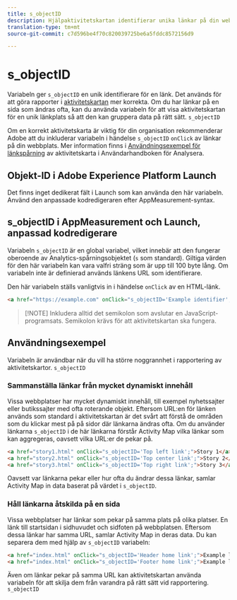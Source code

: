 ```yaml
---
title: s_objectID
description: Hjälpaktivitetskartan identifierar unika länkar på din webbplats.
translation-type: tm+mt
source-git-commit: c7d596be4f70c820039725be6a5fddc8572156d9

---
```



# s_objectID

Variabeln ger `s_objectID` en unik identifierare för en länk. Det används för att göra rapporter i [aktivitetskartan](/help/analyze/activity-map/activity-map.md) mer korrekta. Om du har länkar på en sida som ändras ofta, kan du använda variabeln för att visa aktivitetskartan för en unik länkplats så att den kan gruppera data på rätt sätt. `s_objectID`

Om en korrekt aktivitetskarta är viktig för din organisation rekommenderar Adobe att du inkluderar variabeln i händelse `s_objectID` `onClick` av länkar på din webbplats. Mer information finns i [Användningsexempel för länkspårning](/help/analyze/activity-map/activitymap-link-tracking/activitymap-link-tracking-use-case.md) av aktivitetskarta i Användarhandboken för Analysera.

## Objekt-ID i Adobe Experience Platform Launch

Det finns inget dedikerat fält i Launch som kan använda den här variabeln. Använd den anpassade kodredigeraren efter AppMeasurement-syntax.

## s_objectID i AppMeasurement och Launch, anpassad kodredigerare

Variabeln `s_objectID` är en global variabel, vilket innebär att den fungerar oberoende av Analytics-spårningsobjektet (`s` som standard). Giltiga värden för den här variabeln kan vara valfri sträng som är upp till 100 byte lång. Om variabeln inte är definierad används länkens URL som identifierare.

Den här variabeln ställs vanligtvis in i händelse `onClick` av en HTML-länk.

```HTML
<a href="https://example.com" onClick="s_objectID='Example identifier';">Example link</a>
```

> [!NOTE] Inkludera alltid det semikolon som avslutar en JavaScript-programsats. Semikolon krävs för att aktivitetskartan ska fungera.

## Användningsexempel

Variabeln är användbar när du vill ha större noggrannhet i rapportering av aktivitetskartor. `s_objectID`

### Sammanställa länkar från mycket dynamiskt innehåll

Vissa webbplatser har mycket dynamiskt innehåll, till exempel nyhetssajter eller butikssajter med ofta roterande objekt. Eftersom URL:en för länken används som standard i aktivitetskartan är det svårt att förstå de områden som du klickar mest på på sidor där länkarna ändras ofta. Om du använder länkarna `s_objectID` i de här länkarna förstår Activity Map vilka länkar som kan aggregeras, oavsett vilka URL:er de pekar på.

```HTML
<a href="story1.html" onClick="s_objectID='Top left link';">Story 1</a>
<a href="story2.html" onClick="s_objectID='Top center link';">Story 2</a>
<a href="story3.html" onClick="s_objectID='Top right link';">Story 3</a>
```

Oavsett var länkarna pekar eller hur ofta du ändrar dessa länkar, samlar Activity Map in data baserat på värdet i `s_objectID`.

### Håll länkarna åtskilda på en sida

Vissa webbplatser har länkar som pekar på samma plats på olika platser. En länk till startsidan i sidhuvudet och sidfoten på webbplatsen. Eftersom dessa länkar har samma URL, samlar Activity Map in deras data. Du kan separera dem med hjälp av `s_objectID` variabeln:

```HTML
<a href="index.html" onClick="s_objectID='Header home link';">Example link in Header</a>
<a href="index.html" onClick="s_objectID='Footer home link';">Example link in Footer</a>
```

Även om länkar pekar på samma URL kan aktivitetskartan använda variabeln för att skilja dem från varandra på rätt sätt vid rapportering. `s_objectID`

